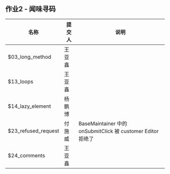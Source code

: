 ## 作业2 - 闻味寻码

|名称|提交人|说明|
|-|-|-|
| $03_long_method | 王亚鑫 |  |
| $13_loops | 王亚鑫 |  |
| $14_lazy_element | 杨鹏博 |  |
| $23_refused_request | 付施威 | BaseMaintainer 中的 onSubmitClick 被 customer Editor 拒绝了|
| $24_comments | 王亚鑫 |  |